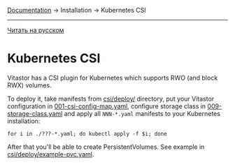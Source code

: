 [Documentation](../../README.md#documentation) → Installation → Kubernetes CSI

-----

[Читать на русском](kubernetes.ru.md)

# Kubernetes CSI

Vitastor has a CSI plugin for Kubernetes which supports RWO (and block RWX) volumes.

To deploy it, take manifests from [csi/deploy/](../../csi/deploy/) directory, put your
Vitastor configuration in [001-csi-config-map.yaml](../../csi/deploy/001-csi-config-map.yaml),
configure storage class in [009-storage-class.yaml](../../csi/deploy/009-storage-class.yaml)
and apply all `NNN-*.yaml` manifests to your Kubernetes installation:

```
for i in ./???-*.yaml; do kubectl apply -f $i; done
```

After that you'll be able to create PersistentVolumes. See example in [csi/deploy/example-pvc.yaml](../../csi/deploy/example-pvc.yaml).
